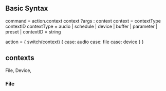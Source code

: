 
## Basic Syntax 
command = action.context context ?args : context 
context = contextType contextID
contextType = audio | schedule | device | buffer | parameter | preset | 
contextID = string

action = {
    switch(context) {
        case: audio
        case: file
        case: device
    }
}


## contexts

File, Device, 


### File
